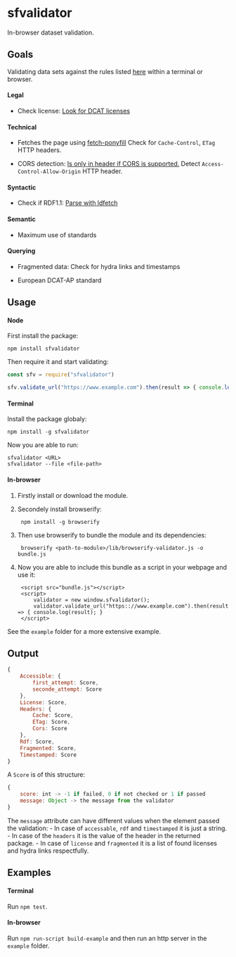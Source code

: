 # sfvalidator

In-browser dataset validation.

## Goals
Validating data sets against the rules listed [here](https://smart.flanders.be/resources/) within a terminal or browser.
#### Legal
* Check license:
[Look for DCAT licenses](https://www.w3.org/TR/vocab-dcat/#Property:catalog_license)

#### Technical

* Fetches the page using [fetch-ponyfill](https://www.npmjs.com/package/fetch-ponyfill)
Check for `Cache-Control`, `ETag` HTTP headers.

* CORS detection:
[Is only in header if CORS is supported.](https://stackoverflow.com/questions/19325314/how-to-detect-cross-origin-cors-error-vs-other-types-of-errors-for-xmlhttpreq)
Detect `Access-Control-Allow-Origin` HTTP header.

#### Syntactic

* Check if RDF1.1:
[Parse with ldfetch](https://www.npmjs.com/package/ldfetch)

#### Semantic

* Maximum use of standards

#### Querying

* Fragmented data:
Check for hydra links and timestamps

* European DCAT-AP standard

## Usage
#### Node
First install the package:
```
npm install sfvalidator
```
Then require it and start validating:
```javascript
const sfv = require("sfvalidator")

sfv.validate_url("https://www.example.com").then(result => { console.log(result); }
```

#### Terminal
Install the package globaly:
```
npm install -g sfvalidator
```

Now you are able to run:
```
sfvalidator <URL>
sfvalidator --file <file-path>
```

#### In-browser
1. Firstly install or download the module.
2. Secondely install browserify:

   		npm install -g browserify
   
3. Then use browserify to bundle the module and its dependencies:
			
		browserify <path-to-module>/lib/browserify-validator.js -o bundle.js

4. Now you are able to include this bundle as a script in your webpage and use it:

		<script src="bundle.js"></script>
		<script>
			validator = new window.sfvalidator();
			validator.validate_url("https:://www.example.com").then(result => { console.log(result); }
		</script>

See the `example` folder for a more extensive example. 
		
## Output
```javascript
{
	Accessible: { 
		first_attempt: Score,
	  	seconde_attempt: Score
	},
	License: Score,
	Headers: { 
		Cache: Score,
	   	ETag: Score,
	   	Cors: Score
	},
	Rdf: Score,
	Fragmented: Score,
	Timestamped: Score
}
```

A `Score` is of this structure:
```javascript
{
	score: int -> -1 if failed, 0 if not checked or 1 if passed
	message: Object -> the message from the validator
}
```
The `message` attribute can have different values when the element passed the validation:
	- In case of `accessable`, `rdf` and `timestamped` it is just a string.
	- In case of the `headers` it is the value of the header in the returned package.
	- In case of `license` and `fragmented` it is a list of found licenses and hydra links respectfully.

## Examples

#### Terminal

Run `npm test`.

#### In-browser
Run `npm run-script build-example` and then run an http server in the `example` folder.
